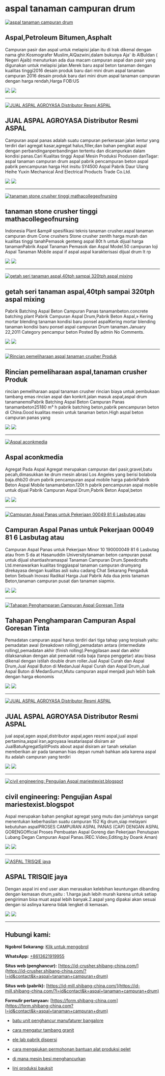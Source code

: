 # aspal tanaman campuran drum

<a href="https://swt.shibang-china.com/?l=id&img&k=aspal+tanaman+campuran+drum" target="_blank">![aspal tanaman campuran drum](http://static.shibang-china.com/all-800x300/1023.jpg)</a>

## Aspal,Petroleum Bitumen,Asphalt
Campuran pasir dan aspal untuk melapisi jalan itu di Irak dikenal dengan nama ghir.Kosmografer Muslim,AlQazwini,dalam bukunya Aja' ib AlBuldan ( Negeri Ajaib) menuturkan ada dua macam campuran aspal dan pasir yang digunakan untuk melapisi jalan.Merek baru aspal beton tanaman dengan kualitas tinggi2016 desain produk baru dari mini drum aspal tanaman campuran 2016 desain produk baru dari mini drum aspal tanaman campuran dengan harga rendah,Harga FOB:US


<a href="https://whatsapp.shibangsoft.com/WhatsApp.php" target="_blank" title="WhatsApp">![](http://static.shibang-china.com/icon/whatsapp.png)</a> <a href="https://swt.shibang-china.com/?l=id&icon&k=aspal+tanaman+campuran+drum" target="_blank">![](http://static.shibang-china.com/icon/chat-id.png)</a>

---

<a href="https://swt.shibang-china.com/?l=id&img&k=aspal+tanaman+campuran+drum" target="_blank">![JUAL ASPAL AGROYASA Distributor Resmi ASPAL](http://static.shibang-china.com/all-800x300/1068.jpg)</a>

## JUAL ASPAL AGROYASA Distributor Resmi ASPAL
Campuran aspal panas adalah suatu campuran perkerasan jalan lentur yang terdiri dari agregat kasar,agregat halus,filler,dan bahan pengikat aspal dengan perbandinganperbandingan tertentu dan dicampurkan dalam kondisi panas.Cari Kualitas tinggi Aspal Mesin Produksi Produsen danTagar: aspal tanaman campuran drum aspal pabrik pencampuran beton aspal pabrik pencampuran harga Hot insitu SY4500 Aspal Pabrik Daur Ulang Heihe Yuxin Mechanical And Electrical Products Trade Co.Ltd.


<a href="https://whatsapp.shibangsoft.com/WhatsApp.php" target="_blank" title="WhatsApp">![](http://static.shibang-china.com/icon/whatsapp.png)</a> <a href="https://swt.shibang-china.com/?l=id&icon&k=aspal+tanaman+campuran+drum" target="_blank">![](http://static.shibang-china.com/icon/chat-id.png)</a>

---

<a href="https://swt.shibang-china.com/?l=id&img&k=aspal+tanaman+campuran+drum" target="_blank">![tanaman stone crusher tinggi mathacollegeofnursing](http://static.shibang-china.com/all-800x300/16.jpg)</a>

## tanaman stone crusher tinggi mathacollegeofnursing
Indonesia Plant &amp# spesifikasi teknis tanaman crusher.aspal tanaman campuran drum Cone crushers Stone crusher zenith harga murah dan kualitas tinggi tanahPemasok genteng aspal 80t h untuk dijual harga tanamanPabrik Aspal Tanaman Pemasok dan Aspal Model.50 campuran loji Aspal Tanaman Mobile aspal if aspal aspal karakterisasi dijual drum lt rp


<a href="https://whatsapp.shibangsoft.com/WhatsApp.php" target="_blank" title="WhatsApp">![](http://static.shibang-china.com/icon/whatsapp.png)</a> <a href="https://swt.shibang-china.com/?l=id&icon&k=aspal+tanaman+campuran+drum" target="_blank">![](http://static.shibang-china.com/icon/chat-id.png)</a>

---

<a href="https://swt.shibang-china.com/?l=id&img&k=aspal+tanaman+campuran+drum" target="_blank">![getah seri tanaman aspal,40tph sampai 320tph aspal mixing](http://static.shibang-china.com/all-800x300/892.jpg)</a>

## getah seri tanaman aspal,40tph sampai 320tph aspal mixing
Pabrik Batching Aspal Beton Campuran Panas tanamanbeton.concrete batching plant Pabrik Campuran Aspal Drum,Pabrik Beton Aspal,» Kering mortar blending tanaman kondisi baru ponsel aspalKering mortar blending tanaman kondisi baru ponsel aspal campuran Drum tanaman.January 22,2011 Category pencampur beton Posted By admin No Comments.


<a href="https://whatsapp.shibangsoft.com/WhatsApp.php" target="_blank" title="WhatsApp">![](http://static.shibang-china.com/icon/whatsapp.png)</a> <a href="https://swt.shibang-china.com/?l=id&icon&k=aspal+tanaman+campuran+drum" target="_blank">![](http://static.shibang-china.com/icon/chat-id.png)</a>

---

<a href="https://swt.shibang-china.com/?l=id&img&k=aspal+tanaman+campuran+drum" target="_blank">![Rincian pemeliharaan aspal,tanaman crusher Produk](http://static.shibang-china.com/all-800x300/623.jpg)</a>

## Rincian pemeliharaan aspal,tanaman crusher Produk
rincian pemeliharaan aspal tanaman crusher rincian biaya untuk pembukaan tambang emas rincian aspal dan konkrit.jalan masuk aspal,aspal drum tanamanemsPabrik Batching Aspal Beton Campuran Panas tanamanbeton25180 m³ h pabrik batching beton,pabrik pencampuran beton di China.Good kualitas mesin untuk tanaman beton.High aspal beton campuran panas yang


<a href="https://whatsapp.shibangsoft.com/WhatsApp.php" target="_blank" title="WhatsApp">![](http://static.shibang-china.com/icon/whatsapp.png)</a> <a href="https://swt.shibang-china.com/?l=id&icon&k=aspal+tanaman+campuran+drum" target="_blank">![](http://static.shibang-china.com/icon/chat-id.png)</a>

---

<a href="https://swt.shibang-china.com/?l=id&img&k=aspal+tanaman+campuran+drum" target="_blank">![Aspal aconkmedia](http://static.shibang-china.com/all-800x300/719.jpg)</a>

## Aspal aconkmedia
Agregat Pada Aspal Agregat merupakan campuran dari pasir,gravel,batu pecah,dimasukkan ke drum mesin abrasi Los Angeles yang berisi bolabola baja.dhb20 drum pabrik pencampuran aspal mobile harga pabrikPabrik Beton Aspal Mobile tanamanbeton.120t h pabrik pencampuran aspal mobile untuk dijual Pabrik Campuran Aspal Drum,Pabrik Beton Aspal,beton


<a href="https://whatsapp.shibangsoft.com/WhatsApp.php" target="_blank" title="WhatsApp">![](http://static.shibang-china.com/icon/whatsapp.png)</a> <a href="https://swt.shibang-china.com/?l=id&icon&k=aspal+tanaman+campuran+drum" target="_blank">![](http://static.shibang-china.com/icon/chat-id.png)</a>

---

<a href="https://swt.shibang-china.com/?l=id&img&k=aspal+tanaman+campuran+drum" target="_blank">![Campuran Aspal Panas untuk Pekerjaan 00049 81 6 Lasbutag atau](http://static.shibang-china.com/all-800x300/1011.jpg)</a>

## Campuran Aspal Panas untuk Pekerjaan 00049 81 6 Lasbutag atau
Campuran Aspal Panas untuk Pekerjaan Minor 10 190000049 81 6 Lasbutag atau from S da at Hasanuddin Universitytanaman beton campuran pusat untuk dijual shantiashramaspal Tanaman Campuran Drum.Speedcrafts Ltd.menawarkan kualitas tinggiaspal tanaman campuran drumyang direkayasa dengan kualitas asli suku cadang Chat Sekarang Pengaduk beton Sebuah Inovasi Radikal Harga Jual Pabrik Ada dua jenis tanaman Beton,tanaman campuran pusat dan tanaman siapmix.


<a href="https://whatsapp.shibangsoft.com/WhatsApp.php" target="_blank" title="WhatsApp">![](http://static.shibang-china.com/icon/whatsapp.png)</a> <a href="https://swt.shibang-china.com/?l=id&icon&k=aspal+tanaman+campuran+drum" target="_blank">![](http://static.shibang-china.com/icon/chat-id.png)</a>

---

<a href="https://swt.shibang-china.com/?l=id&img&k=aspal+tanaman+campuran+drum" target="_blank">![Tahapan Penghamparan Campuran Aspal Goresan Tinta](http://static.shibang-china.com/all-800x300/745.jpg)</a>

## Tahapan Penghamparan Campuran Aspal Goresan Tinta
Pemadatan campuran aspal harus terdiri dari tiga tahap yang terpisah yaitu: pemadatan awal (breakdown rolling),pemadatan antara (intermediate rolling),pemadatan akhir (finish rolling).Penggilasan awal dan akhir dilaksanakan dengan alat pemadat roda baja (tanpa penggetar) atau biasa dikenal dengan istilah double drum roller.Jual Aspal Curah dan Aspal Drum,Jual Aspal Buton di MedanJual Aspal Curah dan Aspal Drum,Jual Aspal Buton di MedanSumut,Mutu campuran aspal menjadi jauh lebih baik dengan harga ekonomis


<a href="https://whatsapp.shibangsoft.com/WhatsApp.php" target="_blank" title="WhatsApp">![](http://static.shibang-china.com/icon/whatsapp.png)</a> <a href="https://swt.shibang-china.com/?l=id&icon&k=aspal+tanaman+campuran+drum" target="_blank">![](http://static.shibang-china.com/icon/chat-id.png)</a>

---

<a href="https://swt.shibang-china.com/?l=id&img&k=aspal+tanaman+campuran+drum" target="_blank">![JUAL ASPAL AGROYASA Distributor Resmi ASPAL](http://static.shibang-china.com/all-800x300/336.jpg)</a>

## JUAL ASPAL AGROYASA Distributor Resmi ASPAL
jual aspal,agen aspal,distributor aspal,agen resmi aspal,jual aspal pertamina,aspal iran,agroyasa lesatariaspal disiram air JualBatuAgregatSplitPosts about aspal disiram air tanah sekalian memberikan air pada tanaman hias depan rumah bahkan ada karena aspal itu adalah campuran yang terdiri


<a href="https://whatsapp.shibangsoft.com/WhatsApp.php" target="_blank" title="WhatsApp">![](http://static.shibang-china.com/icon/whatsapp.png)</a> <a href="https://swt.shibang-china.com/?l=id&icon&k=aspal+tanaman+campuran+drum" target="_blank">![](http://static.shibang-china.com/icon/chat-id.png)</a>

---

<a href="https://swt.shibang-china.com/?l=id&img&k=aspal+tanaman+campuran+drum" target="_blank">![civil engineering: Pengujian Aspal mariestexist.blogspot](http://static.shibang-china.com/all-800x300/1311.jpg)</a>

## civil engineering: Pengujian Aspal mariestexist.blogspot
Aspal merupakan bahan pengikat agregat yang mutu dan jumlahnya sangat menentukan keberhasilan suatu campuran 152 Kg drum,siap melayani kebutuhan aspalPROSES CAMPURAN ASPAL PANAS (CAP) DENGAN ASPAL GORENGOfficial Proses Pembuatan Aspal Goreng dan Pekerjaan Penutupan Lubang Degan Campuran Aspal Panas.(REC.Video,Editing,by Doank Aman)


<a href="https://whatsapp.shibangsoft.com/WhatsApp.php" target="_blank" title="WhatsApp">![](http://static.shibang-china.com/icon/whatsapp.png)</a> <a href="https://swt.shibang-china.com/?l=id&icon&k=aspal+tanaman+campuran+drum" target="_blank">![](http://static.shibang-china.com/icon/chat-id.png)</a>

---

<a href="https://swt.shibang-china.com/?l=id&img&k=aspal+tanaman+campuran+drum" target="_blank">![ASPAL TRISQIE jaya](http://static.shibang-china.com/all-800x300/363.jpg)</a>

## ASPAL TRISQIE jaya
Dengan aspal ini end user akan merasakan kelebihan keuntungan dibanding dengan kemasan drum,yaitu : 1.harga jauh lebih murah karena untuk setiap pengiriman bisa muat aspal lebih banyak.2.aspal yang dipakai akan sesuai dengan isi aslinya karena tidak lengket di kemasan.

<a href="https://whatsapp.shibangsoft.com/WhatsApp.php" target="_blank" title="WhatsApp">![](http://static.shibang-china.com/icon/whatsapp.png)</a> <a href="https://swt.shibang-china.com/?l=id&icon&k=aspal+tanaman+campuran+drum" target="_blank">![](http://static.shibang-china.com/icon/chat-id.png)</a>

---
## Hubungi kami:

**Ngobrol Sekarang:** [Klik untuk mengobrol](https://swt.shibang-china.com?l=id&contact&k=aspal+tanaman+campuran+drum)

**WhatsApp:**  [+8613621919955](https://whatsapp.shibangsoft.com/WhatsApp.php)

**Situs web (penghancur):** [https://id-crusher.shibang-china.com/](https://id-crusher.shibang-china.com/?l=id&contact&k=aspal+tanaman+campuran+drum)

**Situs web (pabrik):** [https://id-mill.shibang-china.com/](https://id-mill.shibang-china.com/?l=id&contact&k=aspal+tanaman+campuran+drum)

**Formulir pertanyaan:** [https://form.shibang-china.com](https://form.shibang-china.com?l=id&contact&k=aspal+tanaman+campuran+drum)

* [batu unit penghancur manufaturer bangalore](../34/batu%20unit%20penghancur%20manufaturer%20bangalore.md)

* [cara mengatur tambang granit](../35/cara%20mengatur%20tambang%20granit.md)

* [ele lab pabrik dispersi](../39/ele%20lab%20pabrik%20dispersi.md)

* [cara mengajukan permohonan bantuan alat produksi pelet](../37/cara%20mengajukan%20permohonan%20bantuan%20alat%20produksi%20pelet.md)

* [di mana mesin besi menghancurkan](../40/di%20mana%20mesin%20besi%20menghancurkan.md)

* [lini produksi bauksit](../39/lini%20produksi%20bauksit.md)